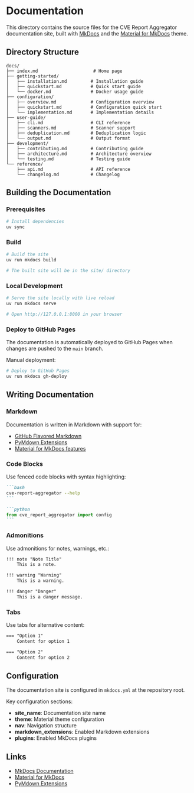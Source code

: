 # Documentation

This directory contains the source files for the CVE Report Aggregator documentation site, built with [MkDocs](https://www.mkdocs.org/) and the [Material for MkDocs](https://squidfunk.github.io/mkdocs-material/) theme.

## Directory Structure

```
docs/
├── index.md                     # Home page
├── getting-started/
│   ├── installation.md         # Installation guide
│   ├── quickstart.md           # Quick start guide
│   └── docker.md               # Docker usage guide
├── configuration/
│   ├── overview.md             # Configuration overview
│   ├── quickstart.md           # Configuration quick start
│   └── implementation.md       # Implementation details
├── user-guide/
│   ├── cli.md                  # CLI reference
│   ├── scanners.md             # Scanner support
│   ├── deduplication.md        # Deduplication logic
│   └── output.md               # Output format
├── development/
│   ├── contributing.md         # Contributing guide
│   ├── architecture.md         # Architecture overview
│   └── testing.md              # Testing guide
└── reference/
    ├── api.md                  # API reference
    └── changelog.md            # Changelog
```

## Building the Documentation

### Prerequisites

```bash
# Install dependencies
uv sync
```

### Build

```bash
# Build the site
uv run mkdocs build

# The built site will be in the site/ directory
```

### Local Development

```bash
# Serve the site locally with live reload
uv run mkdocs serve

# Open http://127.0.0.1:8000 in your browser
```

### Deploy to GitHub Pages

The documentation is automatically deployed to GitHub Pages when changes are pushed to the `main` branch.

Manual deployment:

```bash
# Deploy to GitHub Pages
uv run mkdocs gh-deploy
```

## Writing Documentation

### Markdown

Documentation is written in Markdown with support for:

- [GitHub Flavored Markdown](https://github.github.com/gfm/)
- [PyMdown Extensions](https://facelessuser.github.io/pymdown-extensions/)
- [Material for MkDocs features](https://squidfunk.github.io/mkdocs-material/reference/)

### Code Blocks

Use fenced code blocks with syntax highlighting:

````markdown
```bash
cve-report-aggregator --help
```

```python
from cve_report_aggregator import config
```
````

### Admonitions

Use admonitions for notes, warnings, etc.:

```markdown
!!! note "Note Title"
    This is a note.

!!! warning "Warning"
    This is a warning.

!!! danger "Danger"
    This is a danger message.
```

### Tabs

Use tabs for alternative content:

```markdown
=== "Option 1"
    Content for option 1

=== "Option 2"
    Content for option 2
```

## Configuration

The documentation site is configured in `mkdocs.yml` at the repository root.

Key configuration sections:

- **site_name**: Documentation site name
- **theme**: Material theme configuration
- **nav**: Navigation structure
- **markdown_extensions**: Enabled Markdown extensions
- **plugins**: Enabled MkDocs plugins

## Links

- [MkDocs Documentation](https://www.mkdocs.org/)
- [Material for MkDocs](https://squidfunk.github.io/mkdocs-material/)
- [PyMdown Extensions](https://facelessuser.github.io/pymdown-extensions/)
